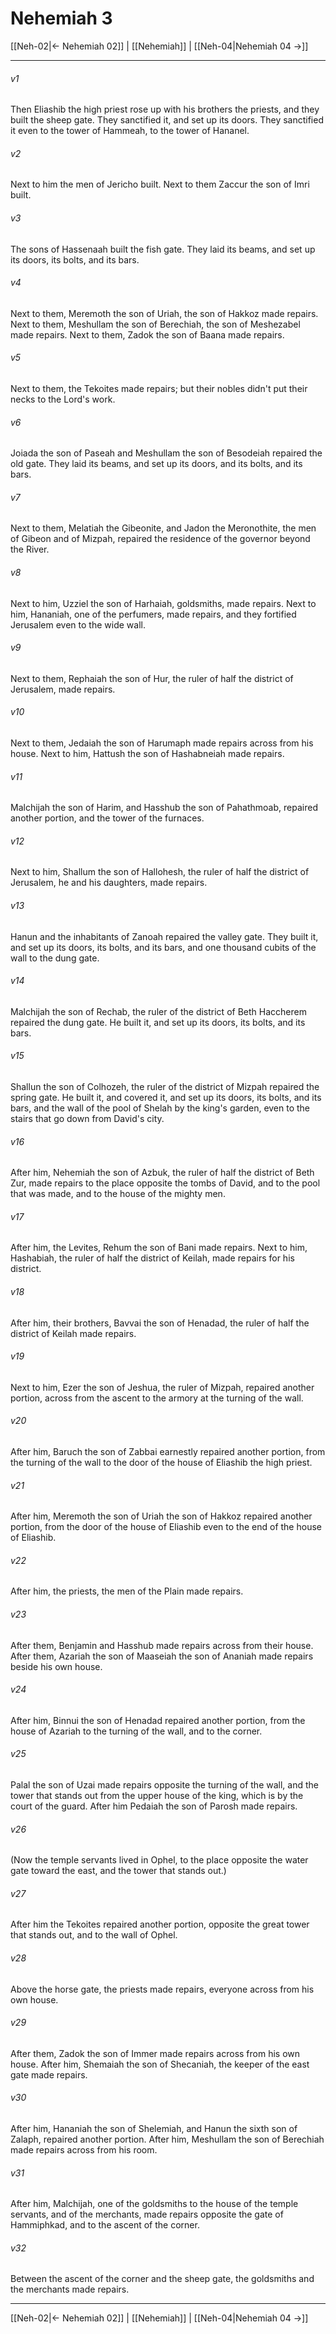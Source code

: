 # Nehemiah 3

[[Neh-02|← Nehemiah 02]] | [[Nehemiah]] | [[Neh-04|Nehemiah 04 →]]
***



###### v1 
Then Eliashib the high priest rose up with his brothers the priests, and they built the sheep gate. They sanctified it, and set up its doors. They sanctified it even to the tower of Hammeah, to the tower of Hananel. 

###### v2 
Next to him the men of Jericho built. Next to them Zaccur the son of Imri built. 

###### v3 
The sons of Hassenaah built the fish gate. They laid its beams, and set up its doors, its bolts, and its bars. 

###### v4 
Next to them, Meremoth the son of Uriah, the son of Hakkoz made repairs. Next to them, Meshullam the son of Berechiah, the son of Meshezabel made repairs. Next to them, Zadok the son of Baana made repairs. 

###### v5 
Next to them, the Tekoites made repairs; but their nobles didn't put their necks to the Lord's work. 

###### v6 
Joiada the son of Paseah and Meshullam the son of Besodeiah repaired the old gate. They laid its beams, and set up its doors, and its bolts, and its bars. 

###### v7 
Next to them, Melatiah the Gibeonite, and Jadon the Meronothite, the men of Gibeon and of Mizpah, repaired the residence of the governor beyond the River. 

###### v8 
Next to him, Uzziel the son of Harhaiah, goldsmiths, made repairs. Next to him, Hananiah, one of the perfumers, made repairs, and they fortified Jerusalem even to the wide wall. 

###### v9 
Next to them, Rephaiah the son of Hur, the ruler of half the district of Jerusalem, made repairs. 

###### v10 
Next to them, Jedaiah the son of Harumaph made repairs across from his house. Next to him, Hattush the son of Hashabneiah made repairs. 

###### v11 
Malchijah the son of Harim, and Hasshub the son of Pahathmoab, repaired another portion, and the tower of the furnaces. 

###### v12 
Next to him, Shallum the son of Hallohesh, the ruler of half the district of Jerusalem, he and his daughters, made repairs. 

###### v13 
Hanun and the inhabitants of Zanoah repaired the valley gate. They built it, and set up its doors, its bolts, and its bars, and one thousand cubits of the wall to the dung gate. 

###### v14 
Malchijah the son of Rechab, the ruler of the district of Beth Haccherem repaired the dung gate. He built it, and set up its doors, its bolts, and its bars. 

###### v15 
Shallun the son of Colhozeh, the ruler of the district of Mizpah repaired the spring gate. He built it, and covered it, and set up its doors, its bolts, and its bars, and the wall of the pool of Shelah by the king's garden, even to the stairs that go down from David's city. 

###### v16 
After him, Nehemiah the son of Azbuk, the ruler of half the district of Beth Zur, made repairs to the place opposite the tombs of David, and to the pool that was made, and to the house of the mighty men. 

###### v17 
After him, the Levites, Rehum the son of Bani made repairs. Next to him, Hashabiah, the ruler of half the district of Keilah, made repairs for his district. 

###### v18 
After him, their brothers, Bavvai the son of Henadad, the ruler of half the district of Keilah made repairs. 

###### v19 
Next to him, Ezer the son of Jeshua, the ruler of Mizpah, repaired another portion, across from the ascent to the armory at the turning of the wall. 

###### v20 
After him, Baruch the son of Zabbai earnestly repaired another portion, from the turning of the wall to the door of the house of Eliashib the high priest. 

###### v21 
After him, Meremoth the son of Uriah the son of Hakkoz repaired another portion, from the door of the house of Eliashib even to the end of the house of Eliashib. 

###### v22 
After him, the priests, the men of the Plain made repairs. 

###### v23 
After them, Benjamin and Hasshub made repairs across from their house. After them, Azariah the son of Maaseiah the son of Ananiah made repairs beside his own house. 

###### v24 
After him, Binnui the son of Henadad repaired another portion, from the house of Azariah to the turning of the wall, and to the corner. 

###### v25 
Palal the son of Uzai made repairs opposite the turning of the wall, and the tower that stands out from the upper house of the king, which is by the court of the guard. After him Pedaiah the son of Parosh made repairs. 

###### v26 
(Now the temple servants lived in Ophel, to the place opposite the water gate toward the east, and the tower that stands out.) 

###### v27 
After him the Tekoites repaired another portion, opposite the great tower that stands out, and to the wall of Ophel. 

###### v28 
Above the horse gate, the priests made repairs, everyone across from his own house. 

###### v29 
After them, Zadok the son of Immer made repairs across from his own house. After him, Shemaiah the son of Shecaniah, the keeper of the east gate made repairs. 

###### v30 
After him, Hananiah the son of Shelemiah, and Hanun the sixth son of Zalaph, repaired another portion. After him, Meshullam the son of Berechiah made repairs across from his room. 

###### v31 
After him, Malchijah, one of the goldsmiths to the house of the temple servants, and of the merchants, made repairs opposite the gate of Hammiphkad, and to the ascent of the corner. 

###### v32 
Between the ascent of the corner and the sheep gate, the goldsmiths and the merchants made repairs.

***
[[Neh-02|← Nehemiah 02]] | [[Nehemiah]] | [[Neh-04|Nehemiah 04 →]]
